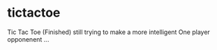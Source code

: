 # tictactoe

Tic Tac Toe (Finished) still trying to make a more intelligent One player opponenent ...
<blockquote class="imgur-embed-pub" lang="en" data-id="a/m0OyT"><a href="//imgur.com/m0OyT"></a></blockquote><script async src="//s.imgur.com/min/embed.js" charset="utf-8"></script>
